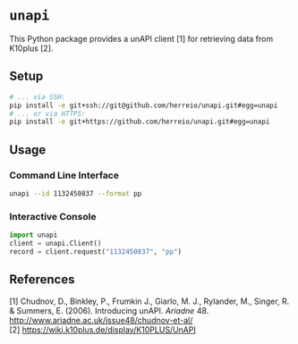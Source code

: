 # `unapi`

This Python package provides a unAPI client [1] for retrieving data from K10plus [2].

## Setup

```sh
# ... via SSH:
pip install -e git+ssh://git@github.com/herreio/unapi.git#egg=unapi
# ... or via HTTPS:
pip install -e git+https://github.com/herreio/unapi.git#egg=unapi
```

## Usage

### Command Line Interface

```sh
unapi --id 1132450837 --format pp
```

### Interactive Console

```py
import unapi
client = unapi.Client()
record = client.request("1132450837", "pp")
```

## References

[1] Chudnov, D., Binkley, P., Frumkin J., Giarlo, M. J., Rylander, M., Singer, R. & Summers, E. (2006). Introducing unAPI. _Ariadne_ 48. http://www.ariadne.ac.uk/issue48/chudnov-et-al/  
[2] https://wiki.k10plus.de/display/K10PLUS/UnAPI
